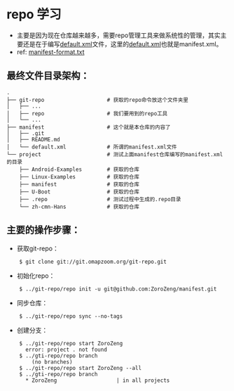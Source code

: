 # repo 学习

* 主要是因为现在仓库越来越多，需要repo管理工具来做系统性的管理，其实主要还是在于编写[default.xml](default.xml)文件，这里的[default.xml](default.xml)也就是manifest.xml。
* ref: [manifest-format.txt](https://gerrit.googlesource.com/git-repo/+/master/docs/manifest-format.txt)

## 最终文件目录架构：
    .
    ├── git-repo                    # 获取的repo命令放这个文件夹里
    │   ├── ...
    │   ├── repo                    # 我们要用到的repo工具
    │   └── ...
    ├── manifest                    # 这个就是本仓库的内容了
    │   ├── .git
    │   ├── README.md
    │   └── default.xml             # 所谓的manifest.xml文件
    └── project                     # 测试上面manifest仓库编写的manifest.xml的目录
        ├── Android-Examples        # 获取的仓库
        ├── Linux-Examples          # 获取的仓库
        ├── manifest                # 获取的仓库
        ├── U-Boot                  # 获取的仓库
        ├── .repo                   # 测试过程中生成的.repo目录
        └── zh-cmn-Hans             # 获取的仓库

## 主要的操作步骤：
* 获取git-repo：
```
    $ git clone git://git.omapzoom.org/git-repo.git
```

* 初始化repo：
```
    $ ../git-repo/repo init -u git@github.com:ZoroZeng/manifest.git
```

* 同步仓库：
```
    $ ../git-repo/repo sync --no-tags
```

* 创建分支：
```
    $ ../git-repo/repo start ZoroZeng
      error: project . not found
    $ ../gti-repo/repo branch
        (no branches)
    $ ../git-repo/repo start ZoroZeng --all
    $ ../gti-repo/repo branch
      * ZoroZeng                   | in all projects
```
